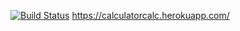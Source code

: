 [![Build Status](https://travis-ci.com/zayceva-nastya/herokku2.svg?branch=master)](https://travis-ci.com/zayceva-nastya/herokku2)
https://calculatorcalc.herokuapp.com/
